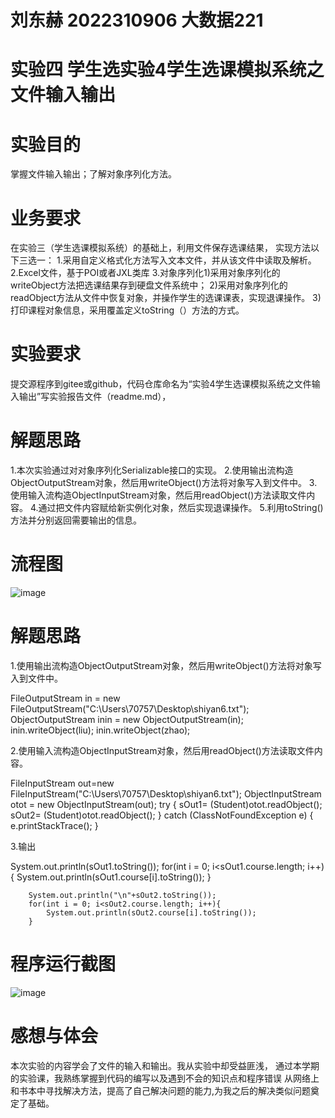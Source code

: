 # 刘东赫 2022310906 大数据221
# 实验四 学生选实验4学生选课模拟系统之文件输入输出

# 实验目的
掌握文件输入输出；了解对象序列化方法。
# 业务要求
在实验三（学生选课模拟系统）的基础上，利用文件保存选课结果，
实现方法以下三选一：
1.采用自定义格式化方法写入文本文件，并从该文件中读取及解析。
2.Excel文件，基于POI或者JXL类库
3.对象序列化1)采用对象序列化的writeObject方法把选课结果存到硬盘文件系统中；
2)采用对象序列化的readObject方法从文件中恢复对象，并操作学生的选课课表，实现退课操作。
3)打印课程对象信息，采用覆盖定义toString（）方法的方式。
# 实验要求
提交源程序到gitee或github，代码仓库命名为“实验4学生选课模拟系统之文件输入输出”写实验报告文件（readme.md），
# 解题思路
1.本次实验通过对对象序列化Serializable接口的实现。
2.使用输出流构造ObjectOutputStream对象，然后用writeObject()方法将对象写入到文件中。
3.使用输入流构造ObjectInputStream对象，然后用readObject()方法读取文件内容。
4.通过把文件内容赋给新实例化对象，然后实现退课操作。
5.利用toString()方法并分别返回需要输出的信息。
# 流程图
![image](https://github.com/77ldh/experiment4-File-input-and-output-of-student-course-selection-simulation-system/assets/145440886/6b209983-b2ef-451c-b6d7-f1c5eed61c5c)

# 解题思路
1.使用输出流构造ObjectOutputStream对象，然后用writeObject()方法将对象写入到文件中。

FileOutputStream in = new FileOutputStream("C:\\Users\\70757\\Desktop\\shiyan6.txt");
ObjectOutputStream inin = new ObjectOutputStream(in);
inin.writeObject(liu);
inin.writeObject(zhao);

2.使用输入流构造ObjectInputStream对象，然后用readObject()方法读取文件内容。

FileInputStream out=new FileInputStream("C:\\Users\\70757\\Desktop\\shiyan6.txt");
ObjectInputStream otot = new ObjectInputStream(out);
try {
    sOut1= (Student)otot.readObject();
    sOut2= (Student)otot.readObject();
} catch (ClassNotFoundException e) {
    e.printStackTrace();
}
        
3.输出

System.out.println(sOut1.toString());
        for(int i = 0; i<sOut1.course.length; i++){
            System.out.println(sOut1.course[i].toString());
        }

        System.out.println("\n"+sOut2.toString());
        for(int i = 0; i<sOut2.course.length; i++){
            System.out.println(sOut2.course[i].toString());
        }

# 程序运行截图


![image](https://github.com/77ldh/experiment4-File-input-and-output-of-student-course-selection-simulation-system/assets/145440886/de113d1e-0867-4c18-8758-ea742bdfe0f4)


# 感想与体会

本次实验的内容学会了文件的输入和输出。我从实验中却受益匪浅，
通过本学期的实验课，我熟练掌握到代码的编写以及遇到不会的知识点和程序错误
从网络上和书本中寻找解决方法，提高了自己解决问题的能力,为我之后的解决类似问题奠定了基础。
